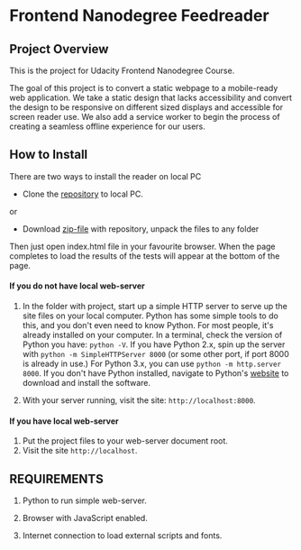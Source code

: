 # Frontend Nanodegree Feedreader

## Project Overview

This is the project for Udacity Frontend Nanodegree Course.

The goal of this project is to convert a static webpage to a mobile-ready web application. We take a static design that lacks accessibility and convert the design to be responsive on different sized displays and accessible for screen reader use. We also add a service worker to begin the process of creating a seamless offline experience for our users. 

## How to Install

There are two ways to install the reader on local PC

* Clone the [repository](https://github.com/puhundrik/udacity_feedreader_testing.git) to local PC.

or

* Download [zip-file](https://github.com/puhundrik/udacity_feedreader_testing/archive/master.zip) with repository, unpack the files to any folder

Then just open index.html file in your favourite browser. When the page completes to load the results of the tests will appear at the bottom of the page.

#### If you do not have local web-server

1. In the folder with project, start up a simple HTTP server to serve up the site files on your local computer. Python has some simple tools to do this, and you don't even need to know Python. For most people, it's already installed on your computer.
In a terminal, check the version of Python you have: `python -V`. If you have Python 2.x, spin up the server with `python -m SimpleHTTPServer 8000` (or some other port, if port 8000 is already in use.) For Python 3.x, you can use `python -m http.server 8000`. If you don't have Python installed, navigate to Python's [website](https://www.python.org/) to download and install the software.

2. With your server running, visit the site: `http://localhost:8000`.

#### If you have local web-server
1. Put the project files to your web-server document root.
2. Visit the site `http://localhost`.

## REQUIREMENTS

1. Python to run simple web-server.

2. Browser with JavaScript enabled.

3. Internet connection to load external scripts and fonts.
